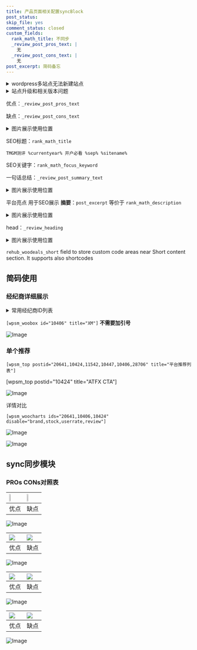 ```yaml
---
title: 产品页面相关配置syncBlock
post_status: 
skip_file: yes
comment_status: closed
custom_fields:
  rank_math_title: 不同步
  _review_post_pros_text: |
    无
  _review_post_cons_text: |
    无
post_excerpt: 简码备忘
---
```

<details><summary>wordpress多站点无法新建站点</summary>

<li>和报错需要清理cookies一样的原因</li>
<li>wp-config.php里面<code>define( 'SUBDOMAIN_INSTALL', false );//子域名安装</code></li>
<li>新建子站点是用<code>define( 'SUBDOMAIN_INSTALL', true);//子域名安装</code> 完成以后，改成<code>false</code></li>
</details>

<details><summary>站点升级和相关版本问题</summary>

<p>wordpress：5.9.9
woocommerce：7.5.1
出现问题的地方：主题选项里面>><strong>Product layout >>compact style</strong></p>
<p>如何出现没有用过的字段 导致无法保存。先导出配置 然后进行修改，后面再次恢复即可。</p>
<p>出现部分字段无法显示时，需要返回默认布局后，对产品进行保存就好了。</p>
<p></p>
</details>

优点：`_review_post_pros_text`

缺点：`_review_post_cons_text`

<details><summary>图片展示使用位置</summary>

<img src="https://prod-files-secure.s3.us-west-2.amazonaws.com/39ed1227-6d7d-4570-be36-9ccd4a2c4241/f51d3d83-55d4-4bdf-9604-f37ec77ab556/Untitled.png?X-Amz-Algorithm=AWS4-HMAC-SHA256&X-Amz-Content-Sha256=UNSIGNED-PAYLOAD&X-Amz-Credential=ASIAZI2LB466QW2ETSNJ%2F20250917%2Fus-west-2%2Fs3%2Faws4_request&X-Amz-Date=20250917T045519Z&X-Amz-Expires=3600&X-Amz-Security-Token=IQoJb3JpZ2luX2VjECQaCXVzLXdlc3QtMiJGMEQCIEEgw1YLZUrbDQwD0Q7ezgpo3Ws4xYgcjEcFALkBKRHuAiAgWGCyMEECNsaXYhaZV6I6Wsn11fkRYliJZ7TWWDMHiCqIBAic%2F%2F%2F%2F%2F%2F%2F%2F%2F%2F8BEAAaDDYzNzQyMzE4MzgwNSIMhYMggVCdfF3ERe2hKtwD10RrJzXsFtjJE2EVhPGOxGa6M8WFnDAL0xx3SYQgyVciuwGe%2FQjHMCNxoB17uae%2BxQ5y%2FLpD6huALz35l7rqz%2F4HFQwWG8idsaUBzbszjucqMwHQeAFza2n3zkUrL4H5QmxYECV2ly6VXZw9fXZgmbMDGAWAZI8Srai1gjIrX5PYpsDgus8FHaLYloJ4tPQ5es%2B809ojRy2rmTWS9QOUZTSEhEhIXtHt1LCAyqRxktGOZdW8l6LfAYNSYRJljSqujoDvOtVF4dpO6OzGwyUlgP%2Bz%2F12V8XvJ8CVxfUcNTydaxjdrX59HG11P0mWFWv%2BkyEDtIs0NgsWRx5n6R5ykC16UE%2FIpyNDuuEIk%2B8KbSfJxLZ%2BnHKlKdjVVC%2F5PmXgnRZQiVTDbxnP6rMNdkcdgOUMVIEv8C9LCaXoZjlJ4a70J0PpyKD1i8R%2Bk%2BsKGugPR%2F6t%2BBbHr524UEsxHTWd4ylFTCXIjlPjmo5jZ0TR90XtpfdIfI0cowoZn03WHxrFbprohNswWhcz6h1KqbE6bwtiN0%2BQRTbh22MAPrLc0cZXD1qH5ca0ee0T1KZiMpD747ZDmpTZW8CDwdgIz7lr1YTZdNK0nZdQDuFrsQUBnt6oq2w3oHkh48UR4NVgw4tGoxgY6pgGQt9RIvBdzgNu%2B6yJdVYfDk5og5NSD2MI49NH25YdBmbs4IcRGQeN2W3mRg19s%2BayiDNqRl3vhGZR2S5lNJ99Nf0CpTX%2B9X3YYBgQLD5zncqD2AYRY3zIzbVcLXlgXFspiC8FjyUkiSTWIq%2Fw0Oba7cd2U4Ys%2BeFNxSAgjX6uznev5fvrDYE%2BLdgTtFeqcCkeNOdomv1eOE6uvUVcCvUflt3skEsFS&X-Amz-Signature=a3714ad8a49e8e09364e794d52d18eb5af06b7e726a5ca37603394de1895b805&X-Amz-SignedHeaders=host&x-amz-checksum-mode=ENABLED&x-id=GetObject" alt="Image">
</details>

SEO标题：`rank_math_title`

`TMGM测评 %currentyear% 开户必看 %sep% %sitename%`

SEO关键字：`rank_math_focus_keyword`

一句话总结：`_review_post_summary_text`

<details><summary>图片展示使用位置</summary>

<img src="https://prod-files-secure.s3.us-west-2.amazonaws.com/39ed1227-6d7d-4570-be36-9ccd4a2c4241/4b96a922-296c-4f4e-8630-d1c870cbce01/Untitled.png?X-Amz-Algorithm=AWS4-HMAC-SHA256&X-Amz-Content-Sha256=UNSIGNED-PAYLOAD&X-Amz-Credential=ASIAZI2LB466UZE4XOZV%2F20250917%2Fus-west-2%2Fs3%2Faws4_request&X-Amz-Date=20250917T045520Z&X-Amz-Expires=3600&X-Amz-Security-Token=IQoJb3JpZ2luX2VjECQaCXVzLXdlc3QtMiJHMEUCICuk4MWQe14GjHMUkGfhAEAUAKSQk8rI8uLhUGAGbIdxAiEA0U%2FnxkQK4WvCTTaJrGuRzrp4AXMQIS2cRrfqueEltk0qiAQInP%2F%2F%2F%2F%2F%2F%2F%2F%2F%2FARAAGgw2Mzc0MjMxODM4MDUiDJvW8lMwpqtBTnH7LircAzA97f9Kp3B2U3Dr5gO23N0QH1DyCrm2HMtKRXxmUcq79F01VaLKlOsOB001lgIgNduKaoalXrurPyP7VhRSwcJiZPrYruDtkVNtoUYR3cecvvxF3qDnarQzowMlnk4nRa5dw5wP0KZpC8QfUjdxR3dEYhzp3pHFvP4tVAr9IvWANS8RtNYbC1pT0oSTLaH8uZG8LmZW5u4bwX84MubV6RHtERYWyz1bBcz0MHZap2ah1ImWSqm7Ro4Xzdu4Bi35zerXQhPekj9Z8Z%2Br5BsBY41nGG0erJmSyeLq0TF6wf%2BRvkvNz5GueL9aqIIowaEdoXHn2lwg0RjsiDjfc0DzgK8rVaZNp5CfJ4N%2By%2FDgkcMz%2Fnj9TEkCG9BFepQcdt5%2BCXwlIJ2oLX2MzSAsGzhExEgblaJ%2B1jwLIdVQ8mHV4skV4ZZwU01PiSfOsQVbq7nK4ue1qGhhPKPRMHqPoWmHP%2BrQl4krda2iJwQbIucDjDXjH6UOYBCeN2h5n3VLc%2FCeGGb7FEwKthbHqwD%2BhmXwo%2B4jIdAAb0KUe8nalZsep5vOanE2EvArezqdoNA%2F%2Fx6wKrlP5RfvRAdZZK6UdvBkhHzlpDQ3qUu1SN9UWIvJO13V8VuGSPaw1gUEis2VMKLSqMYGOqUBhNWNhdNq2JJkK5CmBb74Hs7vjaNu3VBY54zBxzKMzBogFDhXgFH%2B4swAakAnqw%2FWWkVdl%2B9AGExDMfNlYg0KPLoRsZp9%2BXa%2FL4DrwAJ%2FUchG3kMnMKnj7i3oWe7IFDGYZXVy6I%2FJIMlWIOM4bd0J8v2Lc6Zwzbby4j%2FgkIXFKUpn4bccgIRf4PUihRMAyCRiOmlCkl02jt0bgvjTyV8IK6jlWS2W&X-Amz-Signature=4782ae125672bf420c0044f618fd4567a74f09bf359627147ffdbec7bc535992&X-Amz-SignedHeaders=host&x-amz-checksum-mode=ENABLED&x-id=GetObject" alt="Image">
</details>

平台亮点 用于SEO展示 **摘要**：`post_excerpt`  等价于 `rank_math_description`

<details><summary>图片展示使用位置</summary>

<img src="https://prod-files-secure.s3.us-west-2.amazonaws.com/39ed1227-6d7d-4570-be36-9ccd4a2c4241/1ee11f63-b60a-4dfe-a7a7-d58ff23b5d88/Untitled.png?X-Amz-Algorithm=AWS4-HMAC-SHA256&X-Amz-Content-Sha256=UNSIGNED-PAYLOAD&X-Amz-Credential=ASIAZI2LB466WKXXI4GV%2F20250917%2Fus-west-2%2Fs3%2Faws4_request&X-Amz-Date=20250917T045521Z&X-Amz-Expires=3600&X-Amz-Security-Token=IQoJb3JpZ2luX2VjECQaCXVzLXdlc3QtMiJGMEQCIHeGecVS%2BwXOddBp7Hd4KuejJ7tUTpd1IqbSvgoJmfbrAiAjhoMix2xqjKGs4JOdU2PnI0abckMOAurmqppl7PulDiqIBAic%2F%2F%2F%2F%2F%2F%2F%2F%2F%2F8BEAAaDDYzNzQyMzE4MzgwNSIMUReeF%2FIvpTxM7w9IKtwDMFLdn91iNg90DZ5niJhxyUL6ZzObRvu4Nt54%2FMMjV5pjilbU6ovjcscldp%2FxA44F%2BvqG1wGAxZcrjJd1l6FGYrdhn6hosYjbK2u%2Bq7Z0gDyKliE%2FVDVW7TyuHcxKoGHIzsc30IxKjcgTkyvDm6P0ipVMXisqqWVZ3A%2Fwor%2FVlLDzBv5H%2Bc7lABZ9TBV4DFo0Lvz8ewI511IT7%2Fjp%2FYecJVkSiq%2BEAwiErJh43nXSmLqidzEQeOKx3qxV9sZk8ilKBo4DzwszcuQg4XlROWWtlurnRDD3IS0lw3EVH3e6OwxlvYgj3cJ4TTxDvdgk33i5TwvBT6kuk8esc4r1asqLWxpNIROZRRnc6XLz6UYqeH0l9auTaIZRUBSofEQg2TXcJ7yQtSBG8CjBnL7cxCf3fdHzaLQFSbzFE8cPkTNUXE9IjU8qaX42AKc9CDROjotgdWwzykPLsLb9kgFlIYkFUN%2FCedBQT3f7F7wxQfWigU2GmbWX8ES%2FmMci5ENo%2B1K0%2FddeWLODLoQWYA8F8CjAs%2BaWCM7EhgkMwWpOp1WhChM0qut1nDWfA7F0058wNr1BSJK3qegIoGBhkprk22sZa4Vg91RSQv7bIw%2BYa8BRvsxQ%2F7wXKG7HJT%2F2E%2FEwqdKoxgY6pgFvCwHoIH8311O8giaNjPzFqtRzND8zjyGg91owzDBm3WEQ2MgPlfYn1p3%2B7Ii2nRhlIe9aq%2BYzoxdhRgaQn666HImhdFGPO6oRlHhUNF0YAiclWUNCd1pVSTdD038pwggm2AVzzZpSCceQgaF10%2FcCPiVoyS%2FW9vLjrZkZpNFOc%2Bumh%2B2ZO4o7imvRvt4JtraNXWYuvA3VSmtgsQZoK7fCNfnkBA2l&X-Amz-Signature=da992b5a93d01e27378706dc524247722c6ba3c9d2d81ad6b78c18e4948a1488&X-Amz-SignedHeaders=host&x-amz-checksum-mode=ENABLED&x-id=GetObject" alt="Image">
<img src="https://prod-files-secure.s3.us-west-2.amazonaws.com/39ed1227-6d7d-4570-be36-9ccd4a2c4241/ad4118b5-78d8-4fbe-801e-3b29b5d99c01/Untitled.png?X-Amz-Algorithm=AWS4-HMAC-SHA256&X-Amz-Content-Sha256=UNSIGNED-PAYLOAD&X-Amz-Credential=ASIAZI2LB466WKXXI4GV%2F20250917%2Fus-west-2%2Fs3%2Faws4_request&X-Amz-Date=20250917T045521Z&X-Amz-Expires=3600&X-Amz-Security-Token=IQoJb3JpZ2luX2VjECQaCXVzLXdlc3QtMiJGMEQCIHeGecVS%2BwXOddBp7Hd4KuejJ7tUTpd1IqbSvgoJmfbrAiAjhoMix2xqjKGs4JOdU2PnI0abckMOAurmqppl7PulDiqIBAic%2F%2F%2F%2F%2F%2F%2F%2F%2F%2F8BEAAaDDYzNzQyMzE4MzgwNSIMUReeF%2FIvpTxM7w9IKtwDMFLdn91iNg90DZ5niJhxyUL6ZzObRvu4Nt54%2FMMjV5pjilbU6ovjcscldp%2FxA44F%2BvqG1wGAxZcrjJd1l6FGYrdhn6hosYjbK2u%2Bq7Z0gDyKliE%2FVDVW7TyuHcxKoGHIzsc30IxKjcgTkyvDm6P0ipVMXisqqWVZ3A%2Fwor%2FVlLDzBv5H%2Bc7lABZ9TBV4DFo0Lvz8ewI511IT7%2Fjp%2FYecJVkSiq%2BEAwiErJh43nXSmLqidzEQeOKx3qxV9sZk8ilKBo4DzwszcuQg4XlROWWtlurnRDD3IS0lw3EVH3e6OwxlvYgj3cJ4TTxDvdgk33i5TwvBT6kuk8esc4r1asqLWxpNIROZRRnc6XLz6UYqeH0l9auTaIZRUBSofEQg2TXcJ7yQtSBG8CjBnL7cxCf3fdHzaLQFSbzFE8cPkTNUXE9IjU8qaX42AKc9CDROjotgdWwzykPLsLb9kgFlIYkFUN%2FCedBQT3f7F7wxQfWigU2GmbWX8ES%2FmMci5ENo%2B1K0%2FddeWLODLoQWYA8F8CjAs%2BaWCM7EhgkMwWpOp1WhChM0qut1nDWfA7F0058wNr1BSJK3qegIoGBhkprk22sZa4Vg91RSQv7bIw%2BYa8BRvsxQ%2F7wXKG7HJT%2F2E%2FEwqdKoxgY6pgFvCwHoIH8311O8giaNjPzFqtRzND8zjyGg91owzDBm3WEQ2MgPlfYn1p3%2B7Ii2nRhlIe9aq%2BYzoxdhRgaQn666HImhdFGPO6oRlHhUNF0YAiclWUNCd1pVSTdD038pwggm2AVzzZpSCceQgaF10%2FcCPiVoyS%2FW9vLjrZkZpNFOc%2Bumh%2B2ZO4o7imvRvt4JtraNXWYuvA3VSmtgsQZoK7fCNfnkBA2l&X-Amz-Signature=15725e3de1302d38357b120a44f5075fe8eb181f9f7daf4c98287266accec6fe&X-Amz-SignedHeaders=host&x-amz-checksum-mode=ENABLED&x-id=GetObject" alt="Image">
<img src="https://prod-files-secure.s3.us-west-2.amazonaws.com/39ed1227-6d7d-4570-be36-9ccd4a2c4241/a38cf7c9-a79c-4b64-9e94-13589fe0758b/Untitled.png?X-Amz-Algorithm=AWS4-HMAC-SHA256&X-Amz-Content-Sha256=UNSIGNED-PAYLOAD&X-Amz-Credential=ASIAZI2LB466WKXXI4GV%2F20250917%2Fus-west-2%2Fs3%2Faws4_request&X-Amz-Date=20250917T045521Z&X-Amz-Expires=3600&X-Amz-Security-Token=IQoJb3JpZ2luX2VjECQaCXVzLXdlc3QtMiJGMEQCIHeGecVS%2BwXOddBp7Hd4KuejJ7tUTpd1IqbSvgoJmfbrAiAjhoMix2xqjKGs4JOdU2PnI0abckMOAurmqppl7PulDiqIBAic%2F%2F%2F%2F%2F%2F%2F%2F%2F%2F8BEAAaDDYzNzQyMzE4MzgwNSIMUReeF%2FIvpTxM7w9IKtwDMFLdn91iNg90DZ5niJhxyUL6ZzObRvu4Nt54%2FMMjV5pjilbU6ovjcscldp%2FxA44F%2BvqG1wGAxZcrjJd1l6FGYrdhn6hosYjbK2u%2Bq7Z0gDyKliE%2FVDVW7TyuHcxKoGHIzsc30IxKjcgTkyvDm6P0ipVMXisqqWVZ3A%2Fwor%2FVlLDzBv5H%2Bc7lABZ9TBV4DFo0Lvz8ewI511IT7%2Fjp%2FYecJVkSiq%2BEAwiErJh43nXSmLqidzEQeOKx3qxV9sZk8ilKBo4DzwszcuQg4XlROWWtlurnRDD3IS0lw3EVH3e6OwxlvYgj3cJ4TTxDvdgk33i5TwvBT6kuk8esc4r1asqLWxpNIROZRRnc6XLz6UYqeH0l9auTaIZRUBSofEQg2TXcJ7yQtSBG8CjBnL7cxCf3fdHzaLQFSbzFE8cPkTNUXE9IjU8qaX42AKc9CDROjotgdWwzykPLsLb9kgFlIYkFUN%2FCedBQT3f7F7wxQfWigU2GmbWX8ES%2FmMci5ENo%2B1K0%2FddeWLODLoQWYA8F8CjAs%2BaWCM7EhgkMwWpOp1WhChM0qut1nDWfA7F0058wNr1BSJK3qegIoGBhkprk22sZa4Vg91RSQv7bIw%2BYa8BRvsxQ%2F7wXKG7HJT%2F2E%2FEwqdKoxgY6pgFvCwHoIH8311O8giaNjPzFqtRzND8zjyGg91owzDBm3WEQ2MgPlfYn1p3%2B7Ii2nRhlIe9aq%2BYzoxdhRgaQn666HImhdFGPO6oRlHhUNF0YAiclWUNCd1pVSTdD038pwggm2AVzzZpSCceQgaF10%2FcCPiVoyS%2FW9vLjrZkZpNFOc%2Bumh%2B2ZO4o7imvRvt4JtraNXWYuvA3VSmtgsQZoK7fCNfnkBA2l&X-Amz-Signature=a876b842572e76bdbd4cb803fbb12c6799e4e620e5965bb2f6a073a0b5d80807&X-Amz-SignedHeaders=host&x-amz-checksum-mode=ENABLED&x-id=GetObject" alt="Image">
<img src="https://prod-files-secure.s3.us-west-2.amazonaws.com/39ed1227-6d7d-4570-be36-9ccd4a2c4241/7da6fc1e-d2ac-42ae-8c75-cb5749aa18f6/Untitled.png?X-Amz-Algorithm=AWS4-HMAC-SHA256&X-Amz-Content-Sha256=UNSIGNED-PAYLOAD&X-Amz-Credential=ASIAZI2LB466WKXXI4GV%2F20250917%2Fus-west-2%2Fs3%2Faws4_request&X-Amz-Date=20250917T045521Z&X-Amz-Expires=3600&X-Amz-Security-Token=IQoJb3JpZ2luX2VjECQaCXVzLXdlc3QtMiJGMEQCIHeGecVS%2BwXOddBp7Hd4KuejJ7tUTpd1IqbSvgoJmfbrAiAjhoMix2xqjKGs4JOdU2PnI0abckMOAurmqppl7PulDiqIBAic%2F%2F%2F%2F%2F%2F%2F%2F%2F%2F8BEAAaDDYzNzQyMzE4MzgwNSIMUReeF%2FIvpTxM7w9IKtwDMFLdn91iNg90DZ5niJhxyUL6ZzObRvu4Nt54%2FMMjV5pjilbU6ovjcscldp%2FxA44F%2BvqG1wGAxZcrjJd1l6FGYrdhn6hosYjbK2u%2Bq7Z0gDyKliE%2FVDVW7TyuHcxKoGHIzsc30IxKjcgTkyvDm6P0ipVMXisqqWVZ3A%2Fwor%2FVlLDzBv5H%2Bc7lABZ9TBV4DFo0Lvz8ewI511IT7%2Fjp%2FYecJVkSiq%2BEAwiErJh43nXSmLqidzEQeOKx3qxV9sZk8ilKBo4DzwszcuQg4XlROWWtlurnRDD3IS0lw3EVH3e6OwxlvYgj3cJ4TTxDvdgk33i5TwvBT6kuk8esc4r1asqLWxpNIROZRRnc6XLz6UYqeH0l9auTaIZRUBSofEQg2TXcJ7yQtSBG8CjBnL7cxCf3fdHzaLQFSbzFE8cPkTNUXE9IjU8qaX42AKc9CDROjotgdWwzykPLsLb9kgFlIYkFUN%2FCedBQT3f7F7wxQfWigU2GmbWX8ES%2FmMci5ENo%2B1K0%2FddeWLODLoQWYA8F8CjAs%2BaWCM7EhgkMwWpOp1WhChM0qut1nDWfA7F0058wNr1BSJK3qegIoGBhkprk22sZa4Vg91RSQv7bIw%2BYa8BRvsxQ%2F7wXKG7HJT%2F2E%2FEwqdKoxgY6pgFvCwHoIH8311O8giaNjPzFqtRzND8zjyGg91owzDBm3WEQ2MgPlfYn1p3%2B7Ii2nRhlIe9aq%2BYzoxdhRgaQn666HImhdFGPO6oRlHhUNF0YAiclWUNCd1pVSTdD038pwggm2AVzzZpSCceQgaF10%2FcCPiVoyS%2FW9vLjrZkZpNFOc%2Bumh%2B2ZO4o7imvRvt4JtraNXWYuvA3VSmtgsQZoK7fCNfnkBA2l&X-Amz-Signature=a28f9322d657d49705b1a8f1810fbf3adde95cb947f3415fbcd20f81425f10c7&X-Amz-SignedHeaders=host&x-amz-checksum-mode=ENABLED&x-id=GetObject" alt="Image">
<img src="https://prod-files-secure.s3.us-west-2.amazonaws.com/39ed1227-6d7d-4570-be36-9ccd4a2c4241/7e97f40a-eaee-47f5-b2f9-475f96808fa7/Untitled.png?X-Amz-Algorithm=AWS4-HMAC-SHA256&X-Amz-Content-Sha256=UNSIGNED-PAYLOAD&X-Amz-Credential=ASIAZI2LB466WKXXI4GV%2F20250917%2Fus-west-2%2Fs3%2Faws4_request&X-Amz-Date=20250917T045521Z&X-Amz-Expires=3600&X-Amz-Security-Token=IQoJb3JpZ2luX2VjECQaCXVzLXdlc3QtMiJGMEQCIHeGecVS%2BwXOddBp7Hd4KuejJ7tUTpd1IqbSvgoJmfbrAiAjhoMix2xqjKGs4JOdU2PnI0abckMOAurmqppl7PulDiqIBAic%2F%2F%2F%2F%2F%2F%2F%2F%2F%2F8BEAAaDDYzNzQyMzE4MzgwNSIMUReeF%2FIvpTxM7w9IKtwDMFLdn91iNg90DZ5niJhxyUL6ZzObRvu4Nt54%2FMMjV5pjilbU6ovjcscldp%2FxA44F%2BvqG1wGAxZcrjJd1l6FGYrdhn6hosYjbK2u%2Bq7Z0gDyKliE%2FVDVW7TyuHcxKoGHIzsc30IxKjcgTkyvDm6P0ipVMXisqqWVZ3A%2Fwor%2FVlLDzBv5H%2Bc7lABZ9TBV4DFo0Lvz8ewI511IT7%2Fjp%2FYecJVkSiq%2BEAwiErJh43nXSmLqidzEQeOKx3qxV9sZk8ilKBo4DzwszcuQg4XlROWWtlurnRDD3IS0lw3EVH3e6OwxlvYgj3cJ4TTxDvdgk33i5TwvBT6kuk8esc4r1asqLWxpNIROZRRnc6XLz6UYqeH0l9auTaIZRUBSofEQg2TXcJ7yQtSBG8CjBnL7cxCf3fdHzaLQFSbzFE8cPkTNUXE9IjU8qaX42AKc9CDROjotgdWwzykPLsLb9kgFlIYkFUN%2FCedBQT3f7F7wxQfWigU2GmbWX8ES%2FmMci5ENo%2B1K0%2FddeWLODLoQWYA8F8CjAs%2BaWCM7EhgkMwWpOp1WhChM0qut1nDWfA7F0058wNr1BSJK3qegIoGBhkprk22sZa4Vg91RSQv7bIw%2BYa8BRvsxQ%2F7wXKG7HJT%2F2E%2FEwqdKoxgY6pgFvCwHoIH8311O8giaNjPzFqtRzND8zjyGg91owzDBm3WEQ2MgPlfYn1p3%2B7Ii2nRhlIe9aq%2BYzoxdhRgaQn666HImhdFGPO6oRlHhUNF0YAiclWUNCd1pVSTdD038pwggm2AVzzZpSCceQgaF10%2FcCPiVoyS%2FW9vLjrZkZpNFOc%2Bumh%2B2ZO4o7imvRvt4JtraNXWYuvA3VSmtgsQZoK7fCNfnkBA2l&X-Amz-Signature=53636c4773ca80c9f6271a9c80d21d7785168ffd89efb04ed6783e9bd550c1ad&X-Amz-SignedHeaders=host&x-amz-checksum-mode=ENABLED&x-id=GetObject" alt="Image">
</details>

head：`_review_heading`

<details><summary>图片展示使用位置</summary>

<img src="https://prod-files-secure.s3.us-west-2.amazonaws.com/39ed1227-6d7d-4570-be36-9ccd4a2c4241/3a4650ad-9887-415c-889a-edd51fa54f27/Untitled.png?X-Amz-Algorithm=AWS4-HMAC-SHA256&X-Amz-Content-Sha256=UNSIGNED-PAYLOAD&X-Amz-Credential=ASIAZI2LB466YDCGS73I%2F20250917%2Fus-west-2%2Fs3%2Faws4_request&X-Amz-Date=20250917T045521Z&X-Amz-Expires=3600&X-Amz-Security-Token=IQoJb3JpZ2luX2VjECQaCXVzLXdlc3QtMiJIMEYCIQC40a5r1yU2Tzj0qOuGTdAdMQqVbkjyk%2B3NUIAdwfKLHQIhAJQ0t5ZsI4uxliVKuCVAES3haTjHoRBuNBZIHQY3lIePKogECJz%2F%2F%2F%2F%2F%2F%2F%2F%2F%2FwEQABoMNjM3NDIzMTgzODA1IgygqTzdnsB1vWw5tfYq3AOX383afiUYKtNvGmUJRphwMx%2FgFvX7PXhFcdFVXNESiNAHVj0JbPVBDnnEpDcQqTAI61aFVH94FEHTkKJIWTZtE2iwHkVGEDmVxmocMqxOdQSl1oB15frQNQLF7oi%2BEo5oqYiUiaTwKDH7G6z%2Fbr3UGNLUeCuqrsUOeBnjUIjbGURVm0EUys%2FTaBZ30hCOSyVy3DnDPutVA0KCSZg4aA%2BTjxOHcRGkigbEuZD0hAWiaq4ZZzMI9omzEhHTGVURP%2Bt9KzxVkYLavGGmfSa6mfOBPAx6LcRTMVFi1G0RA2hh4aqjf34aK19nDVXUOjmofGW4QgwRkqf%2FfNQNm%2F0jnMbTAE65NHJ%2BWSEdkVJ8kOMCLXzYXrF8a%2FnVE10OiZBhwK8EQSdUagx9kWn4GDj0lObokbGEYx9%2B5qLCOtsCKFnKkZ4vup9N2wyWEU0d6lfjrI15UQcl2%2FbGTFfpstHXThAmYAfWhZxW1jgHLOwENwJoYODVDFHFY1aRmRzlXgq%2Fahwf2as%2FG6omsB3%2BwDWAXbTY12L5E9PyaKD7RhFC%2FgCSKfgiPxSfWhKmhNDngfye4GY%2BqP4v8MuYgRw1GEsTOzZ9nVuQz3uAkhJFahRzWoi17UvpnnbLmFGpFWsTwjC00qjGBjqkAaChmdhgplpzHOrDT2OuwZtZHng9SkqDiUAtVS0cNOwF3oEMkQylYmXwqf8MUfhcFLnAS7IPK3dWZg%2Fnr8q%2BHM7unuRjk5AeetJKxfQrNxzqMzpb%2FtoFa6D3%2BNOqsrMsTK1QIHFPKAO8Z9JV6zvpji9%2BELDz2u%2FWSZ2VIF5B3HLcAOrhW2sn%2BrclNbG4Ez%2FCjd1te82DNC1fpKvVcsL8nSnkT6TW&X-Amz-Signature=5694d5add053e70b35c44c893fd02c8f3bfdcedf07f9ffde173114a2d38f8420&X-Amz-SignedHeaders=host&x-amz-checksum-mode=ENABLED&x-id=GetObject" alt="Image">
</details>

`rehub_woodeals_short`	field to store custom code areas near Short content section. It supports also shortcodes



## 简码使用

### 经纪商详细展示

<details><summary>常用经纪商ID列表</summary>

<pre><code class="php">嘉盛 ===> 20641  [wpsm_woobox id="20641" title="嘉盛"]
易信easymarkets ===> 11542  [wpsm_woobox id="11542" title="易信easymarkets"]
ATFX外汇 ===> 10424  [wpsm_woobox id="10424" title="ATFX"]
XM ===> 10406  [wpsm_woobox id="10406" title="XM"]
TMGM ===> 29622  [wpsm_woobox id="29622" title="TMGM"]
HYCM ===> 10447  [wpsm_woobox id="10447" title="HYCM"]
fpmarkets澳福外汇 ===> 20639  [wpsm_woobox id="20639" title="fpmarkets澳福外汇"]</code></pre>
</details>

`[wpsm_woobox id="10406" title="XM"]` **不需要加引号**

![Image](https://prod-files-secure.s3.us-west-2.amazonaws.com/39ed1227-6d7d-4570-be36-9ccd4a2c4241/4f898f9d-0fa7-4e43-acd3-ac6bc7be575a/Untitled.png?X-Amz-Algorithm=AWS4-HMAC-SHA256&X-Amz-Content-Sha256=UNSIGNED-PAYLOAD&X-Amz-Credential=ASIAZI2LB4667AZCQVCJ%2F20250917%2Fus-west-2%2Fs3%2Faws4_request&X-Amz-Date=20250917T045517Z&X-Amz-Expires=3600&X-Amz-Security-Token=IQoJb3JpZ2luX2VjECQaCXVzLXdlc3QtMiJGMEQCIFCvbAxQdo2XrnCWzXN76EhGHWuoCpG008LnNqO2tYxCAiBV1LzvgG%2Busxdm1vm35Op1JVQ0xkR6QJeXnb4%2FCdoG1yqIBAic%2F%2F%2F%2F%2F%2F%2F%2F%2F%2F8BEAAaDDYzNzQyMzE4MzgwNSIMJnpWFtTtAAC2%2BqqpKtwDr32H4D98J%2BZGm9ebIqSIAg7hU6FMOrSX5S%2F0jmnOYRkv%2Bqe%2BHJK%2BrWDBlAsrvMomCNfuXhH0070sZzjUqQ3eVr1r8EuRQtzw4oKdl4ZTe6npuA198zQTHSO6F%2BU1TvpS%2Ff%2FjEcsXJ%2F3yy%2BsTs9IWRMB9GyBkIshucbzpOIvHZCd4hqj9D0ivbnT8DCST3Ydw66mQz62x2%2BXDqtuNvxJPsMF5966Psyf0muv%2FC7jy9vFXi52jL8OoHtpGbVDTwa2QW98GGucrB6AzUVvI8EeoY84AewJS1OzyYYkvW6JzGzRfr58MSYuY%2BpJiWMJttBpB9%2FT%2BvG9rRbw2bstxtUgB8%2BPusjwNX3QhF%2FMSFgZSGk3LVSCLaHAcZbVBQ7EHpxiXYPOacXpHuFXzEnYtCxJdbslRXiUweVZZj%2FpFFsp5PIomikg78SiCqbPRvrMXPvcUXSFyxswD%2Fsm4OPs5yWSqntXyUjsFF%2FvZPb2x62fSujzZbbl505lAuYaTB2Odtru3qsieasdYWDsdT6g0%2FIvUoNX7%2BuLcx%2FCOL4wRViQ3dom3QVki8QyMu35RgOCR7HRSp2V7Ax%2FezUWYQtwFCCrHT0zAavWJTWjSlF8kSh0cIsM5rnJDty2xIE2%2BDpMwktKoxgY6pgHyDsc3LmXaNiJ2J976VarLxo4daSstFFqjQgavzTjw7vlOD7hLSKTaPOdmsNMt%2B3QYXc6Nlnic7M52HFIvK8OcCaiFiFxzmabclnsVu9b%2FDf%2FcQ9rK%2BCoXWZP1qWn1%2B5lTwUnxxOUPHnTMakJmx8%2FNVCKLamr9ZeGvKLJdh5boq2SVEUZQkJarFX8JG9T5jc09KI1XExvTULQQSMzVzOxgcJZNuQSk&X-Amz-Signature=3a5a204a1f446803941ac94a8776f7df45890283b5f59bc752a8914eb6abc4f6&X-Amz-SignedHeaders=host&x-amz-checksum-mode=ENABLED&x-id=GetObject)

### 单个推荐
`[wpsm_top postid="20641,10424,11542,10447,10406,28706" title="平台推荐列表"]`

[wpsm_top postid="10424" title="ATFX CTA"]

![Image](https://prod-files-secure.s3.us-west-2.amazonaws.com/39ed1227-6d7d-4570-be36-9ccd4a2c4241/5ac620dc-51a8-48b6-b55d-91f47299193c/Untitled.png?X-Amz-Algorithm=AWS4-HMAC-SHA256&X-Amz-Content-Sha256=UNSIGNED-PAYLOAD&X-Amz-Credential=ASIAZI2LB4667AZCQVCJ%2F20250917%2Fus-west-2%2Fs3%2Faws4_request&X-Amz-Date=20250917T045517Z&X-Amz-Expires=3600&X-Amz-Security-Token=IQoJb3JpZ2luX2VjECQaCXVzLXdlc3QtMiJGMEQCIFCvbAxQdo2XrnCWzXN76EhGHWuoCpG008LnNqO2tYxCAiBV1LzvgG%2Busxdm1vm35Op1JVQ0xkR6QJeXnb4%2FCdoG1yqIBAic%2F%2F%2F%2F%2F%2F%2F%2F%2F%2F8BEAAaDDYzNzQyMzE4MzgwNSIMJnpWFtTtAAC2%2BqqpKtwDr32H4D98J%2BZGm9ebIqSIAg7hU6FMOrSX5S%2F0jmnOYRkv%2Bqe%2BHJK%2BrWDBlAsrvMomCNfuXhH0070sZzjUqQ3eVr1r8EuRQtzw4oKdl4ZTe6npuA198zQTHSO6F%2BU1TvpS%2Ff%2FjEcsXJ%2F3yy%2BsTs9IWRMB9GyBkIshucbzpOIvHZCd4hqj9D0ivbnT8DCST3Ydw66mQz62x2%2BXDqtuNvxJPsMF5966Psyf0muv%2FC7jy9vFXi52jL8OoHtpGbVDTwa2QW98GGucrB6AzUVvI8EeoY84AewJS1OzyYYkvW6JzGzRfr58MSYuY%2BpJiWMJttBpB9%2FT%2BvG9rRbw2bstxtUgB8%2BPusjwNX3QhF%2FMSFgZSGk3LVSCLaHAcZbVBQ7EHpxiXYPOacXpHuFXzEnYtCxJdbslRXiUweVZZj%2FpFFsp5PIomikg78SiCqbPRvrMXPvcUXSFyxswD%2Fsm4OPs5yWSqntXyUjsFF%2FvZPb2x62fSujzZbbl505lAuYaTB2Odtru3qsieasdYWDsdT6g0%2FIvUoNX7%2BuLcx%2FCOL4wRViQ3dom3QVki8QyMu35RgOCR7HRSp2V7Ax%2FezUWYQtwFCCrHT0zAavWJTWjSlF8kSh0cIsM5rnJDty2xIE2%2BDpMwktKoxgY6pgHyDsc3LmXaNiJ2J976VarLxo4daSstFFqjQgavzTjw7vlOD7hLSKTaPOdmsNMt%2B3QYXc6Nlnic7M52HFIvK8OcCaiFiFxzmabclnsVu9b%2FDf%2FcQ9rK%2BCoXWZP1qWn1%2B5lTwUnxxOUPHnTMakJmx8%2FNVCKLamr9ZeGvKLJdh5boq2SVEUZQkJarFX8JG9T5jc09KI1XExvTULQQSMzVzOxgcJZNuQSk&X-Amz-Signature=22141ae427554d7b402c5694de674a6ac3b32f3ede27e24dab73de8a3d465453&X-Amz-SignedHeaders=host&x-amz-checksum-mode=ENABLED&x-id=GetObject)

详情对比

`[wpsm_woocharts ids="20641,10406,10424" disable="brand,stock,userrate,review"]`

![Image](https://prod-files-secure.s3.us-west-2.amazonaws.com/39ed1227-6d7d-4570-be36-9ccd4a2c4241/bf3ba45f-b9f3-4295-8aef-b4a495fd25f4/Untitled.png?X-Amz-Algorithm=AWS4-HMAC-SHA256&X-Amz-Content-Sha256=UNSIGNED-PAYLOAD&X-Amz-Credential=ASIAZI2LB4667AZCQVCJ%2F20250917%2Fus-west-2%2Fs3%2Faws4_request&X-Amz-Date=20250917T045518Z&X-Amz-Expires=3600&X-Amz-Security-Token=IQoJb3JpZ2luX2VjECQaCXVzLXdlc3QtMiJGMEQCIFCvbAxQdo2XrnCWzXN76EhGHWuoCpG008LnNqO2tYxCAiBV1LzvgG%2Busxdm1vm35Op1JVQ0xkR6QJeXnb4%2FCdoG1yqIBAic%2F%2F%2F%2F%2F%2F%2F%2F%2F%2F8BEAAaDDYzNzQyMzE4MzgwNSIMJnpWFtTtAAC2%2BqqpKtwDr32H4D98J%2BZGm9ebIqSIAg7hU6FMOrSX5S%2F0jmnOYRkv%2Bqe%2BHJK%2BrWDBlAsrvMomCNfuXhH0070sZzjUqQ3eVr1r8EuRQtzw4oKdl4ZTe6npuA198zQTHSO6F%2BU1TvpS%2Ff%2FjEcsXJ%2F3yy%2BsTs9IWRMB9GyBkIshucbzpOIvHZCd4hqj9D0ivbnT8DCST3Ydw66mQz62x2%2BXDqtuNvxJPsMF5966Psyf0muv%2FC7jy9vFXi52jL8OoHtpGbVDTwa2QW98GGucrB6AzUVvI8EeoY84AewJS1OzyYYkvW6JzGzRfr58MSYuY%2BpJiWMJttBpB9%2FT%2BvG9rRbw2bstxtUgB8%2BPusjwNX3QhF%2FMSFgZSGk3LVSCLaHAcZbVBQ7EHpxiXYPOacXpHuFXzEnYtCxJdbslRXiUweVZZj%2FpFFsp5PIomikg78SiCqbPRvrMXPvcUXSFyxswD%2Fsm4OPs5yWSqntXyUjsFF%2FvZPb2x62fSujzZbbl505lAuYaTB2Odtru3qsieasdYWDsdT6g0%2FIvUoNX7%2BuLcx%2FCOL4wRViQ3dom3QVki8QyMu35RgOCR7HRSp2V7Ax%2FezUWYQtwFCCrHT0zAavWJTWjSlF8kSh0cIsM5rnJDty2xIE2%2BDpMwktKoxgY6pgHyDsc3LmXaNiJ2J976VarLxo4daSstFFqjQgavzTjw7vlOD7hLSKTaPOdmsNMt%2B3QYXc6Nlnic7M52HFIvK8OcCaiFiFxzmabclnsVu9b%2FDf%2FcQ9rK%2BCoXWZP1qWn1%2B5lTwUnxxOUPHnTMakJmx8%2FNVCKLamr9ZeGvKLJdh5boq2SVEUZQkJarFX8JG9T5jc09KI1XExvTULQQSMzVzOxgcJZNuQSk&X-Amz-Signature=273811919561256fb4e1a09a4745ab2d627d825f26008b82156e8b4570c89c00&X-Amz-SignedHeaders=host&x-amz-checksum-mode=ENABLED&x-id=GetObject)

![Image](https://prod-files-secure.s3.us-west-2.amazonaws.com/39ed1227-6d7d-4570-be36-9ccd4a2c4241/30bc56ef-f383-4b48-9768-2ebc9e436ec0/Untitled.png?X-Amz-Algorithm=AWS4-HMAC-SHA256&X-Amz-Content-Sha256=UNSIGNED-PAYLOAD&X-Amz-Credential=ASIAZI2LB4667AZCQVCJ%2F20250917%2Fus-west-2%2Fs3%2Faws4_request&X-Amz-Date=20250917T045518Z&X-Amz-Expires=3600&X-Amz-Security-Token=IQoJb3JpZ2luX2VjECQaCXVzLXdlc3QtMiJGMEQCIFCvbAxQdo2XrnCWzXN76EhGHWuoCpG008LnNqO2tYxCAiBV1LzvgG%2Busxdm1vm35Op1JVQ0xkR6QJeXnb4%2FCdoG1yqIBAic%2F%2F%2F%2F%2F%2F%2F%2F%2F%2F8BEAAaDDYzNzQyMzE4MzgwNSIMJnpWFtTtAAC2%2BqqpKtwDr32H4D98J%2BZGm9ebIqSIAg7hU6FMOrSX5S%2F0jmnOYRkv%2Bqe%2BHJK%2BrWDBlAsrvMomCNfuXhH0070sZzjUqQ3eVr1r8EuRQtzw4oKdl4ZTe6npuA198zQTHSO6F%2BU1TvpS%2Ff%2FjEcsXJ%2F3yy%2BsTs9IWRMB9GyBkIshucbzpOIvHZCd4hqj9D0ivbnT8DCST3Ydw66mQz62x2%2BXDqtuNvxJPsMF5966Psyf0muv%2FC7jy9vFXi52jL8OoHtpGbVDTwa2QW98GGucrB6AzUVvI8EeoY84AewJS1OzyYYkvW6JzGzRfr58MSYuY%2BpJiWMJttBpB9%2FT%2BvG9rRbw2bstxtUgB8%2BPusjwNX3QhF%2FMSFgZSGk3LVSCLaHAcZbVBQ7EHpxiXYPOacXpHuFXzEnYtCxJdbslRXiUweVZZj%2FpFFsp5PIomikg78SiCqbPRvrMXPvcUXSFyxswD%2Fsm4OPs5yWSqntXyUjsFF%2FvZPb2x62fSujzZbbl505lAuYaTB2Odtru3qsieasdYWDsdT6g0%2FIvUoNX7%2BuLcx%2FCOL4wRViQ3dom3QVki8QyMu35RgOCR7HRSp2V7Ax%2FezUWYQtwFCCrHT0zAavWJTWjSlF8kSh0cIsM5rnJDty2xIE2%2BDpMwktKoxgY6pgHyDsc3LmXaNiJ2J976VarLxo4daSstFFqjQgavzTjw7vlOD7hLSKTaPOdmsNMt%2B3QYXc6Nlnic7M52HFIvK8OcCaiFiFxzmabclnsVu9b%2FDf%2FcQ9rK%2BCoXWZP1qWn1%2B5lTwUnxxOUPHnTMakJmx8%2FNVCKLamr9ZeGvKLJdh5boq2SVEUZQkJarFX8JG9T5jc09KI1XExvTULQQSMzVzOxgcJZNuQSk&X-Amz-Signature=7562511be044fa9db211bdd63014b16a219f4de3ba97820dfcc39c682935a228&X-Amz-SignedHeaders=host&x-amz-checksum-mode=ENABLED&x-id=GetObject)

## sync同步模块

### PROs CONs对照表

| <img src="https://cdn.ifttt.fun/gh/jarlin8/OSS@main/icons/customize/pros.svg" height="auto" width="37.3%"> | <img src="https://cdn.ifttt.fun/gh/jarlin8/OSS@main/icons/customize/cons.svg" height="auto" width="28.8%"> |
| :--- | :--- |
| 优点 | 缺点 |

![Image](https://prod-files-secure.s3.us-west-2.amazonaws.com/39ed1227-6d7d-4570-be36-9ccd4a2c4241/8742b755-dfb5-4004-9a5f-d6e561664bd8/Untitled.png?X-Amz-Algorithm=AWS4-HMAC-SHA256&X-Amz-Content-Sha256=UNSIGNED-PAYLOAD&X-Amz-Credential=ASIAZI2LB4667AZCQVCJ%2F20250917%2Fus-west-2%2Fs3%2Faws4_request&X-Amz-Date=20250917T045518Z&X-Amz-Expires=3600&X-Amz-Security-Token=IQoJb3JpZ2luX2VjECQaCXVzLXdlc3QtMiJGMEQCIFCvbAxQdo2XrnCWzXN76EhGHWuoCpG008LnNqO2tYxCAiBV1LzvgG%2Busxdm1vm35Op1JVQ0xkR6QJeXnb4%2FCdoG1yqIBAic%2F%2F%2F%2F%2F%2F%2F%2F%2F%2F8BEAAaDDYzNzQyMzE4MzgwNSIMJnpWFtTtAAC2%2BqqpKtwDr32H4D98J%2BZGm9ebIqSIAg7hU6FMOrSX5S%2F0jmnOYRkv%2Bqe%2BHJK%2BrWDBlAsrvMomCNfuXhH0070sZzjUqQ3eVr1r8EuRQtzw4oKdl4ZTe6npuA198zQTHSO6F%2BU1TvpS%2Ff%2FjEcsXJ%2F3yy%2BsTs9IWRMB9GyBkIshucbzpOIvHZCd4hqj9D0ivbnT8DCST3Ydw66mQz62x2%2BXDqtuNvxJPsMF5966Psyf0muv%2FC7jy9vFXi52jL8OoHtpGbVDTwa2QW98GGucrB6AzUVvI8EeoY84AewJS1OzyYYkvW6JzGzRfr58MSYuY%2BpJiWMJttBpB9%2FT%2BvG9rRbw2bstxtUgB8%2BPusjwNX3QhF%2FMSFgZSGk3LVSCLaHAcZbVBQ7EHpxiXYPOacXpHuFXzEnYtCxJdbslRXiUweVZZj%2FpFFsp5PIomikg78SiCqbPRvrMXPvcUXSFyxswD%2Fsm4OPs5yWSqntXyUjsFF%2FvZPb2x62fSujzZbbl505lAuYaTB2Odtru3qsieasdYWDsdT6g0%2FIvUoNX7%2BuLcx%2FCOL4wRViQ3dom3QVki8QyMu35RgOCR7HRSp2V7Ax%2FezUWYQtwFCCrHT0zAavWJTWjSlF8kSh0cIsM5rnJDty2xIE2%2BDpMwktKoxgY6pgHyDsc3LmXaNiJ2J976VarLxo4daSstFFqjQgavzTjw7vlOD7hLSKTaPOdmsNMt%2B3QYXc6Nlnic7M52HFIvK8OcCaiFiFxzmabclnsVu9b%2FDf%2FcQ9rK%2BCoXWZP1qWn1%2B5lTwUnxxOUPHnTMakJmx8%2FNVCKLamr9ZeGvKLJdh5boq2SVEUZQkJarFX8JG9T5jc09KI1XExvTULQQSMzVzOxgcJZNuQSk&X-Amz-Signature=e77abb505200baca7d6101f13c0c1238cabf847f5d6514f9138f17009106136a&X-Amz-SignedHeaders=host&x-amz-checksum-mode=ENABLED&x-id=GetObject)

| <img src="https://cdn.ifttt.fun/gh/jarlin8/OSS@main/icons/customize/pros1.svg" height="auto"> | <img src="https://cdn.ifttt.fun/gh/jarlin8/OSS@main/icons/customize/cons1.svg" height="auto"> |
| :--- | :--- |
| 优点 | 缺点 |

![Image](https://prod-files-secure.s3.us-west-2.amazonaws.com/39ed1227-6d7d-4570-be36-9ccd4a2c4241/806358f8-c9c4-4e17-bb35-c6c76a5397a5/Untitled.png?X-Amz-Algorithm=AWS4-HMAC-SHA256&X-Amz-Content-Sha256=UNSIGNED-PAYLOAD&X-Amz-Credential=ASIAZI2LB4667AZCQVCJ%2F20250917%2Fus-west-2%2Fs3%2Faws4_request&X-Amz-Date=20250917T045518Z&X-Amz-Expires=3600&X-Amz-Security-Token=IQoJb3JpZ2luX2VjECQaCXVzLXdlc3QtMiJGMEQCIFCvbAxQdo2XrnCWzXN76EhGHWuoCpG008LnNqO2tYxCAiBV1LzvgG%2Busxdm1vm35Op1JVQ0xkR6QJeXnb4%2FCdoG1yqIBAic%2F%2F%2F%2F%2F%2F%2F%2F%2F%2F8BEAAaDDYzNzQyMzE4MzgwNSIMJnpWFtTtAAC2%2BqqpKtwDr32H4D98J%2BZGm9ebIqSIAg7hU6FMOrSX5S%2F0jmnOYRkv%2Bqe%2BHJK%2BrWDBlAsrvMomCNfuXhH0070sZzjUqQ3eVr1r8EuRQtzw4oKdl4ZTe6npuA198zQTHSO6F%2BU1TvpS%2Ff%2FjEcsXJ%2F3yy%2BsTs9IWRMB9GyBkIshucbzpOIvHZCd4hqj9D0ivbnT8DCST3Ydw66mQz62x2%2BXDqtuNvxJPsMF5966Psyf0muv%2FC7jy9vFXi52jL8OoHtpGbVDTwa2QW98GGucrB6AzUVvI8EeoY84AewJS1OzyYYkvW6JzGzRfr58MSYuY%2BpJiWMJttBpB9%2FT%2BvG9rRbw2bstxtUgB8%2BPusjwNX3QhF%2FMSFgZSGk3LVSCLaHAcZbVBQ7EHpxiXYPOacXpHuFXzEnYtCxJdbslRXiUweVZZj%2FpFFsp5PIomikg78SiCqbPRvrMXPvcUXSFyxswD%2Fsm4OPs5yWSqntXyUjsFF%2FvZPb2x62fSujzZbbl505lAuYaTB2Odtru3qsieasdYWDsdT6g0%2FIvUoNX7%2BuLcx%2FCOL4wRViQ3dom3QVki8QyMu35RgOCR7HRSp2V7Ax%2FezUWYQtwFCCrHT0zAavWJTWjSlF8kSh0cIsM5rnJDty2xIE2%2BDpMwktKoxgY6pgHyDsc3LmXaNiJ2J976VarLxo4daSstFFqjQgavzTjw7vlOD7hLSKTaPOdmsNMt%2B3QYXc6Nlnic7M52HFIvK8OcCaiFiFxzmabclnsVu9b%2FDf%2FcQ9rK%2BCoXWZP1qWn1%2B5lTwUnxxOUPHnTMakJmx8%2FNVCKLamr9ZeGvKLJdh5boq2SVEUZQkJarFX8JG9T5jc09KI1XExvTULQQSMzVzOxgcJZNuQSk&X-Amz-Signature=39deb5192bc7dfe90c7558afa0ee270d906dc162da7b907386317fdb2da2aa29&X-Amz-SignedHeaders=host&x-amz-checksum-mode=ENABLED&x-id=GetObject)

| <img src="https://cdn.ifttt.fun/gh/jarlin8/OSS@main/icons/customize/pros2.svg" height="auto"> | <img src="https://cdn.ifttt.fun/gh/jarlin8/OSS@main/icons/customize/cons2.svg" height="auto"> |
| :--- | :--- |
| 优点 | 缺点 |

![Image](https://prod-files-secure.s3.us-west-2.amazonaws.com/39ed1227-6d7d-4570-be36-9ccd4a2c4241/a9245ec9-70dd-4005-b534-0d54315fc5f3/Untitled.png?X-Amz-Algorithm=AWS4-HMAC-SHA256&X-Amz-Content-Sha256=UNSIGNED-PAYLOAD&X-Amz-Credential=ASIAZI2LB4667AZCQVCJ%2F20250917%2Fus-west-2%2Fs3%2Faws4_request&X-Amz-Date=20250917T045518Z&X-Amz-Expires=3600&X-Amz-Security-Token=IQoJb3JpZ2luX2VjECQaCXVzLXdlc3QtMiJGMEQCIFCvbAxQdo2XrnCWzXN76EhGHWuoCpG008LnNqO2tYxCAiBV1LzvgG%2Busxdm1vm35Op1JVQ0xkR6QJeXnb4%2FCdoG1yqIBAic%2F%2F%2F%2F%2F%2F%2F%2F%2F%2F8BEAAaDDYzNzQyMzE4MzgwNSIMJnpWFtTtAAC2%2BqqpKtwDr32H4D98J%2BZGm9ebIqSIAg7hU6FMOrSX5S%2F0jmnOYRkv%2Bqe%2BHJK%2BrWDBlAsrvMomCNfuXhH0070sZzjUqQ3eVr1r8EuRQtzw4oKdl4ZTe6npuA198zQTHSO6F%2BU1TvpS%2Ff%2FjEcsXJ%2F3yy%2BsTs9IWRMB9GyBkIshucbzpOIvHZCd4hqj9D0ivbnT8DCST3Ydw66mQz62x2%2BXDqtuNvxJPsMF5966Psyf0muv%2FC7jy9vFXi52jL8OoHtpGbVDTwa2QW98GGucrB6AzUVvI8EeoY84AewJS1OzyYYkvW6JzGzRfr58MSYuY%2BpJiWMJttBpB9%2FT%2BvG9rRbw2bstxtUgB8%2BPusjwNX3QhF%2FMSFgZSGk3LVSCLaHAcZbVBQ7EHpxiXYPOacXpHuFXzEnYtCxJdbslRXiUweVZZj%2FpFFsp5PIomikg78SiCqbPRvrMXPvcUXSFyxswD%2Fsm4OPs5yWSqntXyUjsFF%2FvZPb2x62fSujzZbbl505lAuYaTB2Odtru3qsieasdYWDsdT6g0%2FIvUoNX7%2BuLcx%2FCOL4wRViQ3dom3QVki8QyMu35RgOCR7HRSp2V7Ax%2FezUWYQtwFCCrHT0zAavWJTWjSlF8kSh0cIsM5rnJDty2xIE2%2BDpMwktKoxgY6pgHyDsc3LmXaNiJ2J976VarLxo4daSstFFqjQgavzTjw7vlOD7hLSKTaPOdmsNMt%2B3QYXc6Nlnic7M52HFIvK8OcCaiFiFxzmabclnsVu9b%2FDf%2FcQ9rK%2BCoXWZP1qWn1%2B5lTwUnxxOUPHnTMakJmx8%2FNVCKLamr9ZeGvKLJdh5boq2SVEUZQkJarFX8JG9T5jc09KI1XExvTULQQSMzVzOxgcJZNuQSk&X-Amz-Signature=cd9b35165a4a5202d093ce0ab35b3689fed65845cc97f89fe3f97643505bd8f4&X-Amz-SignedHeaders=host&x-amz-checksum-mode=ENABLED&x-id=GetObject)

| <img src="https://cdn.ifttt.fun/gh/jarlin8/OSS@main/icons/customize/pros3.svg" height="auto"> | <img src="https://cdn.ifttt.fun/gh/jarlin8/OSS@main/icons/customize/cons3.svg" height="auto"> |
| :--- | :--- |
| 优点 | 缺点 |

![Image](https://prod-files-secure.s3.us-west-2.amazonaws.com/39ed1227-6d7d-4570-be36-9ccd4a2c4241/e1e580a2-2e5c-4780-9ff4-19c318fc2284/Untitled.png?X-Amz-Algorithm=AWS4-HMAC-SHA256&X-Amz-Content-Sha256=UNSIGNED-PAYLOAD&X-Amz-Credential=ASIAZI2LB4667AZCQVCJ%2F20250917%2Fus-west-2%2Fs3%2Faws4_request&X-Amz-Date=20250917T045518Z&X-Amz-Expires=3600&X-Amz-Security-Token=IQoJb3JpZ2luX2VjECQaCXVzLXdlc3QtMiJGMEQCIFCvbAxQdo2XrnCWzXN76EhGHWuoCpG008LnNqO2tYxCAiBV1LzvgG%2Busxdm1vm35Op1JVQ0xkR6QJeXnb4%2FCdoG1yqIBAic%2F%2F%2F%2F%2F%2F%2F%2F%2F%2F8BEAAaDDYzNzQyMzE4MzgwNSIMJnpWFtTtAAC2%2BqqpKtwDr32H4D98J%2BZGm9ebIqSIAg7hU6FMOrSX5S%2F0jmnOYRkv%2Bqe%2BHJK%2BrWDBlAsrvMomCNfuXhH0070sZzjUqQ3eVr1r8EuRQtzw4oKdl4ZTe6npuA198zQTHSO6F%2BU1TvpS%2Ff%2FjEcsXJ%2F3yy%2BsTs9IWRMB9GyBkIshucbzpOIvHZCd4hqj9D0ivbnT8DCST3Ydw66mQz62x2%2BXDqtuNvxJPsMF5966Psyf0muv%2FC7jy9vFXi52jL8OoHtpGbVDTwa2QW98GGucrB6AzUVvI8EeoY84AewJS1OzyYYkvW6JzGzRfr58MSYuY%2BpJiWMJttBpB9%2FT%2BvG9rRbw2bstxtUgB8%2BPusjwNX3QhF%2FMSFgZSGk3LVSCLaHAcZbVBQ7EHpxiXYPOacXpHuFXzEnYtCxJdbslRXiUweVZZj%2FpFFsp5PIomikg78SiCqbPRvrMXPvcUXSFyxswD%2Fsm4OPs5yWSqntXyUjsFF%2FvZPb2x62fSujzZbbl505lAuYaTB2Odtru3qsieasdYWDsdT6g0%2FIvUoNX7%2BuLcx%2FCOL4wRViQ3dom3QVki8QyMu35RgOCR7HRSp2V7Ax%2FezUWYQtwFCCrHT0zAavWJTWjSlF8kSh0cIsM5rnJDty2xIE2%2BDpMwktKoxgY6pgHyDsc3LmXaNiJ2J976VarLxo4daSstFFqjQgavzTjw7vlOD7hLSKTaPOdmsNMt%2B3QYXc6Nlnic7M52HFIvK8OcCaiFiFxzmabclnsVu9b%2FDf%2FcQ9rK%2BCoXWZP1qWn1%2B5lTwUnxxOUPHnTMakJmx8%2FNVCKLamr9ZeGvKLJdh5boq2SVEUZQkJarFX8JG9T5jc09KI1XExvTULQQSMzVzOxgcJZNuQSk&X-Amz-Signature=115b0b4ca1fd4ff8958bd1e5042210f95527413886eb8b6148206e8de4e5fff7&X-Amz-SignedHeaders=host&x-amz-checksum-mode=ENABLED&x-id=GetObject)